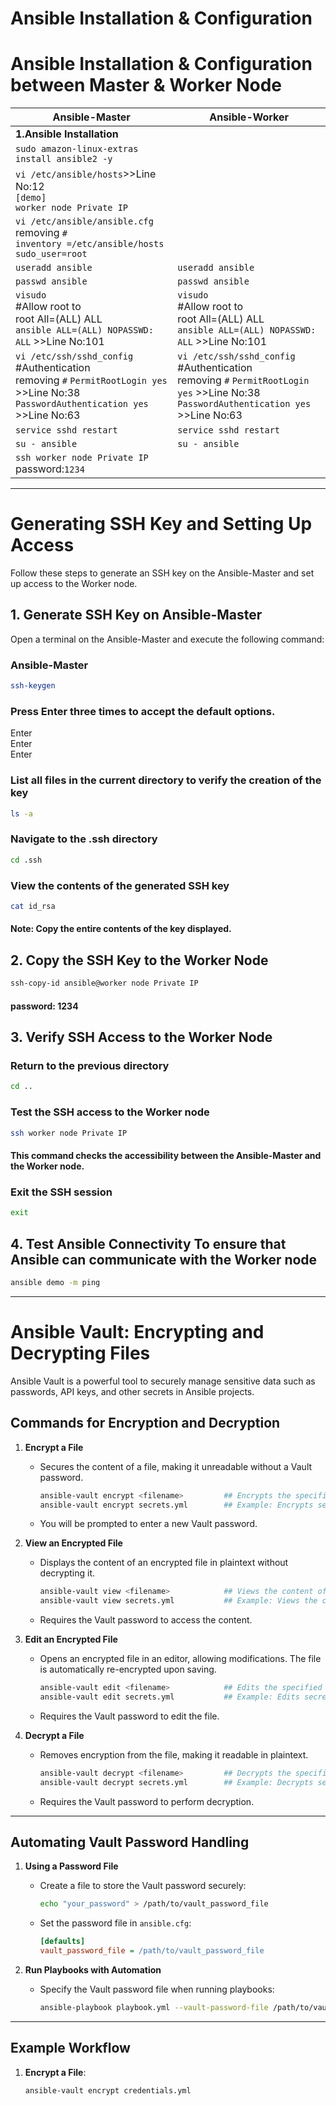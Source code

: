 # Ansible Installation & Configuration 

# Ansible Installation & Configuration between Master & Worker Node
  | **Ansible-Master**                    | **Ansible-Worker**                        |
  |--------------------------------------|------------------------------------------|
  | **1.Ansible Installation**           |                |
  | ```sudo amazon-linux-extras install ansible2 -y```            |                 |
  | ```vi /etc/ansible/hosts```>>Line No:12<br>```[demo]```<br>```worker node Private IP```  |    |
  | ```vi /etc/ansible/ansible.cfg```<br>removing ```#```<br>```inventory =/etc/ansible/hosts```<br>```sudo_user=root```           |                  |
  | ```useradd ansible```                 | ```useradd ansible```                    |
  | ```passwd ansible```                 | ```passwd ansible```                    |
  | ```visudo```<br>#Allow root to<br>root All=(ALL)  ALL<br>```ansible ALL=(ALL) NOPASSWD: ALL``` >>Line No:101                 | ```visudo```<br>#Allow root to<br>root All=(ALL)  ALL<br>```ansible ALL=(ALL) NOPASSWD: ALL``` >>Line No:101|
  | ```vi /etc/ssh/sshd_config```<br>#Authentication<br>removing ```#``` ```PermitRootLogin yes``` >>Line No:38<br>```PasswordAuthentication yes``` >>Line No:63    | ```vi /etc/ssh/sshd_config```<br>#Authentication<br>removing ```#``` ```PermitRootLogin yes``` >>Line No:38<br>```PasswordAuthentication yes``` >>Line No:63|
  | ```service sshd restart```                 | ```service sshd restart```                    |
  | ```su - ansible```                 | ```su - ansible```                    |
  | ```ssh worker node Private IP```<br>password:```1234```       |                          |

---
 # Generating SSH Key and Setting Up Access

Follow these steps to generate an SSH key on the Ansible-Master and set up access to the Worker node.

## 1. Generate SSH Key on Ansible-Master

Open a terminal on the Ansible-Master and execute the following command:

  ### Ansible-Master
  ```sh
  ssh-keygen
  ```
  ### Press Enter three times to accept the default options.
  Enter<br>Enter<br>Enter
  ### List all files in the current directory to verify the creation of the key
  ```sh
  ls -a
```
  ### Navigate to the .ssh directory
  ```sh 
  cd .ssh
```
  ### View the contents of the generated SSH key
  ```sh
  cat id_rsa
```
   #### Note: Copy the entire contents of the key displayed.
## 2. Copy the SSH Key to the Worker Node
  ```sh
  ssh-copy-id ansible@worker node Private IP
```
  #### password: 1234
## 3. Verify SSH Access to the Worker Node
  ### Return to the previous directory
  ```sh
  cd ..
```
  ### Test the SSH access to the Worker node
  ```sh
  ssh worker node Private IP
```
  #### This command checks the accessibility between the Ansible-Master and the Worker node.
  ### Exit the SSH session
  ```sh
  exit
```
## 4. Test Ansible Connectivity To ensure that Ansible can communicate with the Worker node
  ```sh
  ansible demo -m ping
```
---
# Ansible Vault: Encrypting and Decrypting Files

Ansible Vault is a powerful tool to securely manage sensitive data such as passwords, API keys, and other secrets in Ansible projects.

## Commands for Encryption and Decryption

1. **Encrypt a File**
   - Secures the content of a file, making it unreadable without a Vault password.
     ```bash
     ansible-vault encrypt <filename>         ## Encrypts the specified file
     ansible-vault encrypt secrets.yml        ## Example: Encrypts secrets.yml
     ```
   - You will be prompted to enter a new Vault password.

2. **View an Encrypted File**
   - Displays the content of an encrypted file in plaintext without decrypting it.
     ```bash
     ansible-vault view <filename>            ## Views the content of the specified file
     ansible-vault view secrets.yml           ## Example: Views the content of secrets.yml
     ```
   - Requires the Vault password to access the content.

3. **Edit an Encrypted File**
   - Opens an encrypted file in an editor, allowing modifications. The file is automatically re-encrypted upon saving.
     ```bash
     ansible-vault edit <filename>            ## Edits the specified file securely
     ansible-vault edit secrets.yml           ## Example: Edits secrets.yml
     ```
   - Requires the Vault password to edit the file.

4. **Decrypt a File**
   - Removes encryption from the file, making it readable in plaintext.
     ```bash
     ansible-vault decrypt <filename>         ## Decrypts the specified file
     ansible-vault decrypt secrets.yml        ## Example: Decrypts secrets.yml
     ```
   - Requires the Vault password to perform decryption.

---

## Automating Vault Password Handling

1. **Using a Password File**
   - Create a file to store the Vault password securely:
     ```bash
     echo "your_password" > /path/to/vault_password_file
     ```
   - Set the password file in `ansible.cfg`:
     ```ini
     [defaults]
     vault_password_file = /path/to/vault_password_file
     ```

2. **Run Playbooks with Automation**
   - Specify the Vault password file when running playbooks:
     ```bash
     ansible-playbook playbook.yml --vault-password-file /path/to/vault_password_file
     ```

---

## Example Workflow

1. **Encrypt a File**:
   ```bash
   ansible-vault encrypt credentials.yml
